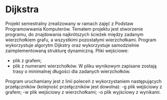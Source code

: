 # Dijkstra

Projekt semestralny zrealizowany w ramach zajęć z Podstaw Programowwania Komputerów.
Tematem projektu jest stworzenie programu, do znajdowania najkrótszych ścieżek między zadanym wierzchołkiem grafu, a wszystkimi pozostałymi wierzchołkami. Program wykorzystuje algorytm Dijkstry oraz wykorzystuje samodzielnie zaimplementowaną strukturę dynamiczną.
Pliki wejściowe:
- plik z grafem;
- plik z numerami wierzchołków.
W pliku wynikowym zapisane zostają trasy o minimalnej długości dla zadanych wierzchołków.

Program uruchamiany jest z linii poleceń z wykorzystaniem następujących przełączników (kolejność przełączników jest dowolna):
-g plik wejściowy z grafem;
-w plik wejściowy z wierzchołkami;
-o plik wyjściowy z wynikami.
